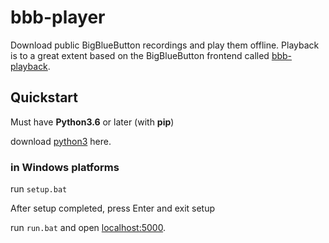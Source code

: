 # bbb-player

Download public BigBlueButton recordings and play them offline.
Playback is to a great extent based on the BigBlueButton frontend called [bbb-playback](https://github.com/bigbluebutton/bbb-playback).

## Quickstart

Must have **Python3.6** or later (with **pip**)

download [python3](https://www.python.org/downloads/) here.


### in Windows platforms


run `setup.bat`

After setup completed, press Enter and exit setup

run `run.bat` and open [localhost:5000](http://localhost:5000).
